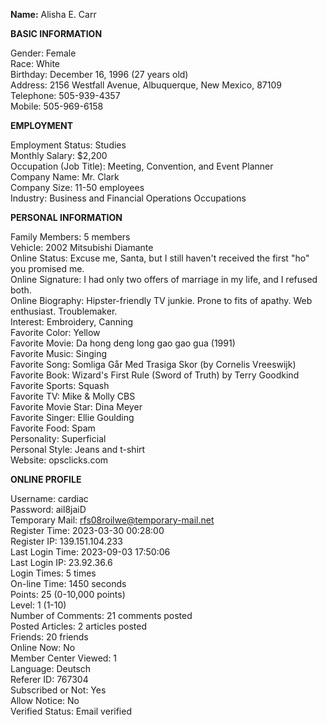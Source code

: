 **Name:** Alisha E. Carr

**BASIC INFORMATION**

Gender: Female  
Race: White  
Birthday: December 16, 1996 (27 years old)  
Address: 2156 Westfall Avenue, Albuquerque, New Mexico, 87109  
Telephone: 505-939-4357  
Mobile: 505-969-6158  

**EMPLOYMENT**

Employment Status: Studies  
Monthly Salary: $2,200  
Occupation (Job Title): Meeting, Convention, and Event Planner  
Company Name: Mr. Clark  
Company Size: 11-50 employees  
Industry: Business and Financial Operations Occupations  

**PERSONAL INFORMATION**

Family Members: 5 members  
Vehicle: 2002 Mitsubishi Diamante  
Online Status: Excuse me, Santa, but I still haven't received the first "ho" you promised me.  
Online Signature: I had only two offers of marriage in my life, and I refused both.  
Online Biography: Hipster-friendly TV junkie. Prone to fits of apathy. Web enthusiast. Troublemaker.  
Interest: Embroidery, Canning  
Favorite Color: Yellow  
Favorite Movie: Da hong deng long gao gao gua (1991)  
Favorite Music: Singing  
Favorite Song: Somliga Går Med Trasiga Skor (by Cornelis Vreeswijk)  
Favorite Book: Wizard's First Rule (Sword of Truth) by Terry Goodkind  
Favorite Sports: Squash  
Favorite TV: Mike & Molly CBS  
Favorite Movie Star: Dina Meyer  
Favorite Singer: Ellie Goulding  
Favorite Food: Spam  
Personality: Superficial  
Personal Style: Jeans and t-shirt  
Website: opsclicks.com  

**ONLINE PROFILE**

Username: cardiac  
Password: ail8jaiD  
Temporary Mail: rfs08roilwe@temporary-mail.net  
Register Time: 2023-03-30 00:28:00  
Register IP: 139.151.104.233  
Last Login Time: 2023-09-03 17:50:06  
Last Login IP: 23.92.36.6  
Login Times: 5 times  
On-line Time: 1450 seconds  
Points: 25 (0-10,000 points)  
Level: 1 (1-10)  
Number of Comments: 21 comments posted  
Posted Articles: 2 articles posted  
Friends: 20 friends  
Online Now: No  
Member Center Viewed: 1  
Language: Deutsch  
Referer ID: 767304  
Subscribed or Not: Yes  
Allow Notice: No  
Verified Status: Email verified